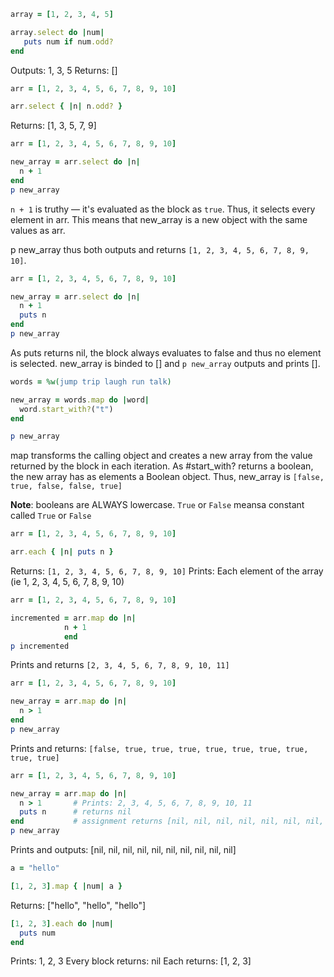 ```ruby
array = [1, 2, 3, 4, 5]

array.select do |num|
   puts num if num.odd?
end
```
Outputs: 1, 3, 5
Returns: []

```ruby
arr = [1, 2, 3, 4, 5, 6, 7, 8, 9, 10]

arr.select { |n| n.odd? }
```

Returns: [1, 3, 5, 7, 9]

```ruby
arr = [1, 2, 3, 4, 5, 6, 7, 8, 9, 10]

new_array = arr.select do |n| 
  n + 1
end
p new_array
```

`n + 1` is truthy — it's evaluated as the block as `true`. Thus, it selects every element in arr. This means that new_array is a new object with the same values as arr.

p new_array thus both outputs and returns `[1, 2, 3, 4, 5, 6, 7, 8, 9, 10]`.

```ruby
arr = [1, 2, 3, 4, 5, 6, 7, 8, 9, 10]

new_array = arr.select do |n| 
  n + 1
  puts n
end
p new_array
```

As puts returns nil, the block always evaluates to false and thus no element is selected. new_array is binded to [] and `p new_array` outputs and prints [].

```ruby
words = %w(jump trip laugh run talk)

new_array = words.map do |word|
  word.start_with?("t")
end

p new_array
```

map transforms the calling object and creates a new array from the value returned by the block in each iteration. As #start_with? returns a boolean, the new array has as elements a Boolean object. Thus, new_array is `[false, true, false, false, true]`

**Note**: booleans are ALWAYS lowercase. `True` or `False` meansa constant called `True` or `False`

```ruby
arr = [1, 2, 3, 4, 5, 6, 7, 8, 9, 10]

arr.each { |n| puts n }
```

Returns: `[1, 2, 3, 4, 5, 6, 7, 8, 9, 10]`
Prints: Each element of the array (ie 1, 2, 3, 4, 5, 6, 7, 8, 9, 10)

```ruby
arr = [1, 2, 3, 4, 5, 6, 7, 8, 9, 10]

incremented = arr.map do |n| 
            n + 1
            end
p incremented
```

Prints and returns `[2, 3, 4, 5, 6, 7, 8, 9, 10, 11]`

```ruby
arr = [1, 2, 3, 4, 5, 6, 7, 8, 9, 10]

new_array = arr.map do |n| 
  n > 1
end
p new_array
```

Prints and returns: `[false, true, true, true, true, true, true, true, true, true]`

```ruby
arr = [1, 2, 3, 4, 5, 6, 7, 8, 9, 10]

new_array = arr.map do |n| 
  n > 1       # Prints: 2, 3, 4, 5, 6, 7, 8, 9, 10, 11
  puts n      # returns nil
end           # assignment returns [nil, nil, nil, nil, nil, nil, nil, nil, nil, nil]
p new_array
```

Prints and outputs: [nil, nil, nil, nil, nil, nil, nil, nil, nil, nil]

```ruby
a = "hello"

[1, 2, 3].map { |num| a }
```
Returns: ["hello", "hello", "hello"]


```ruby
[1, 2, 3].each do |num|
  puts num
end
```

Prints: 1, 2, 3
Every block returns: nil
Each returns: [1, 2, 3]